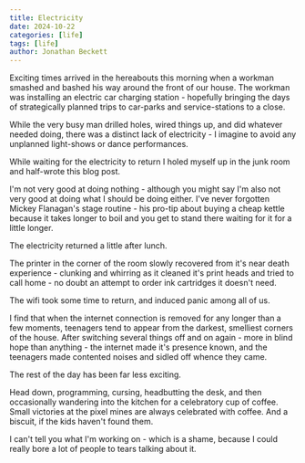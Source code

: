 ```yaml
---
title: Electricity
date: 2024-10-22
categories: [life]
tags: [life]
author: Jonathan Beckett
---
```


Exciting times arrived in the hereabouts this morning when a workman smashed and bashed his way around the front of our house. The workman was installing an electric car charging station - hopefully bringing the days of strategically planned trips to car-parks and service-stations to a close.

While the very busy man drilled holes, wired things up, and did whatever needed doing, there was a distinct lack of electricity - I imagine to avoid any unplanned light-shows or dance performances.

While waiting for the electricity to return I holed myself up in the junk room and half-wrote this blog post.

I'm not very good at doing nothing - although you might say I'm also not very good at doing what I should be doing either. I've never forgotten Mickey Flanagan's stage routine - his pro-tip about buying a cheap kettle because it takes longer to boil and you get to stand there waiting for it for a little longer.

The electricity returned a little after lunch.

The printer in the corner of the room slowly recovered from it's near death experience - clunking and whirring as it cleaned it's print heads and tried to call home - no doubt an attempt to order ink cartridges it doesn't need.

The wifi took some time to return, and induced panic among all of us.

I find that when the internet connection is removed for any longer than a few moments, teenagers tend to appear from the darkest, smelliest corners of the house. After switching several things off and on again - more in blind hope than anything - the internet made it's presence known, and the teenagers made contented noises and sidled off whence they came.

The rest of the day has been far less exciting.

Head down, programming, cursing, headbutting the desk, and then occasionally wandering into the kitchen for a celebratory cup of coffee. Small victories at the pixel mines are always celebrated with coffee. And a biscuit, if the kids haven't found them.

I can't tell you what I'm working on - which is a shame, because I could really bore a lot of people to tears talking about it. 